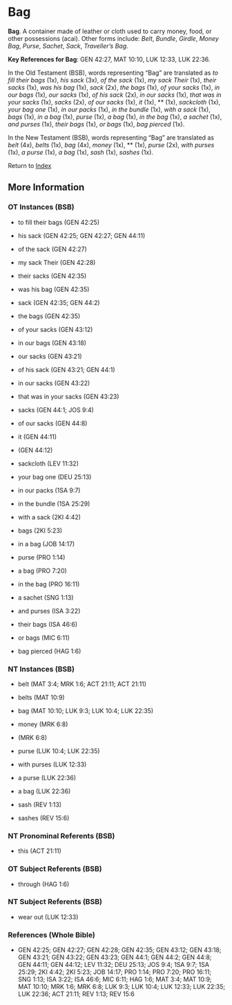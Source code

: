# Bag
**Bag**. 
A container made of leather or cloth used to carry money, food, or other possessions (acai). 
Other forms include: 
*Belt*, *Bundle*, *Girdle*, *Money Bag*, *Purse*, *Sachet*, *Sack*, *Traveller’s Bag*. 


**Key References for Bag**: 
GEN 42:27, MAT 10:10, LUK 12:33, LUK 22:36. 


In the Old Testament (BSB), words representing “Bag” are translated as 
*to fill their bags* (1x), *his sack* (3x), *of the sack* (1x), *my sack Their* (1x), *their sacks* (1x), *was his bag* (1x), *sack* (2x), *the bags* (1x), *of your sacks* (1x), *in our bags* (1x), *our sacks* (1x), *of his sack* (2x), *in our sacks* (1x), *that was in your sacks* (1x), *sacks* (2x), *of our sacks* (1x), *it* (1x), ** (1x), *sackcloth* (1x), *your bag one* (1x), *in our packs* (1x), *in the bundle* (1x), *with a sack* (1x), *bags* (1x), *in a bag* (1x), *purse* (1x), *a bag* (1x), *in the bag* (1x), *a sachet* (1x), *and purses* (1x), *their bags* (1x), *or bags* (1x), *bag pierced* (1x). 


In the New Testament (BSB), words representing “Bag” are translated as 
*belt* (4x), *belts* (1x), *bag* (4x), *money* (1x), ** (1x), *purse* (2x), *with purses* (1x), *a purse* (1x), *a bag* (1x), *sash* (1x), *sashes* (1x). 


Return to [Index](00-Index.md)

## More Information

### OT Instances (BSB)

* to fill their bags (GEN 42:25)

* his sack (GEN 42:25; GEN 42:27; GEN 44:11)

* of the sack (GEN 42:27)

* my sack Their (GEN 42:28)

* their sacks (GEN 42:35)

* was his bag (GEN 42:35)

* sack (GEN 42:35; GEN 44:2)

* the bags (GEN 42:35)

* of your sacks (GEN 43:12)

* in our bags (GEN 43:18)

* our sacks (GEN 43:21)

* of his sack (GEN 43:21; GEN 44:1)

* in our sacks (GEN 43:22)

* that was in your sacks (GEN 43:23)

* sacks (GEN 44:1; JOS 9:4)

* of our sacks (GEN 44:8)

* it (GEN 44:11)

*  (GEN 44:12)

* sackcloth (LEV 11:32)

* your bag one (DEU 25:13)

* in our packs (1SA 9:7)

* in the bundle (1SA 25:29)

* with a sack (2KI 4:42)

* bags (2KI 5:23)

* in a bag (JOB 14:17)

* purse (PRO 1:14)

* a bag (PRO 7:20)

* in the bag (PRO 16:11)

* a sachet (SNG 1:13)

* and purses (ISA 3:22)

* their bags (ISA 46:6)

* or bags (MIC 6:11)

* bag pierced (HAG 1:6)



### NT Instances (BSB)

* belt (MAT 3:4; MRK 1:6; ACT 21:11; ACT 21:11)

* belts (MAT 10:9)

* bag (MAT 10:10; LUK 9:3; LUK 10:4; LUK 22:35)

* money (MRK 6:8)

*  (MRK 6:8)

* purse (LUK 10:4; LUK 22:35)

* with purses (LUK 12:33)

* a purse (LUK 22:36)

* a bag (LUK 22:36)

* sash (REV 1:13)

* sashes (REV 15:6)



### NT Pronominal Referents (BSB)

* this (ACT 21:11)



### OT Subject Referents (BSB)

* through (HAG 1:6)



### NT Subject Referents (BSB)

* wear out (LUK 12:33)



### References (Whole Bible)

* GEN 42:25; GEN 42:27; GEN 42:28; GEN 42:35; GEN 43:12; GEN 43:18; GEN 43:21; GEN 43:22; GEN 43:23; GEN 44:1; GEN 44:2; GEN 44:8; GEN 44:11; GEN 44:12; LEV 11:32; DEU 25:13; JOS 9:4; 1SA 9:7; 1SA 25:29; 2KI 4:42; 2KI 5:23; JOB 14:17; PRO 1:14; PRO 7:20; PRO 16:11; SNG 1:13; ISA 3:22; ISA 46:6; MIC 6:11; HAG 1:6; MAT 3:4; MAT 10:9; MAT 10:10; MRK 1:6; MRK 6:8; LUK 9:3; LUK 10:4; LUK 12:33; LUK 22:35; LUK 22:36; ACT 21:11; REV 1:13; REV 15:6



